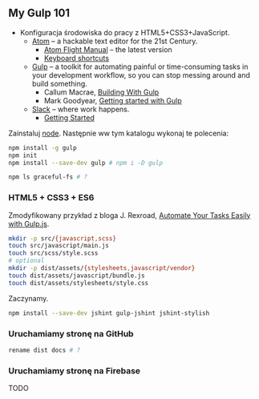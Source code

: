 ## My Gulp 101

- Konfiguracja środowiska do pracy z HTML5+CSS3+JavaScript.
  * [Atom](https://atom.io) – a hackable text editor for the 21st Century.
    - [Atom Flight Manual](https://atom.io/docs/latest/) – the latest version
    - [Keyboard shortcuts](https://github.com/nwinkler/atom-keyboard-shortcuts)
  * [Gulp](http://gulpjs.com) – a toolkit for automating painful or
    time-consuming tasks in your development workflow, so you can stop
    messing around and build something.
    - Callum Macrae, [Building With Gulp](https://www.smashingmagazine.com/2014/06/building-with-gulp/)
    - Mark Goodyear, [Getting started with Gulp](https://markgoodyear.com/2014/01/getting-started-with-gulp/)
  * [Slack](https://slack.com) – where work happens.
    - [Getting Started](https://get.slack.help/hc/en-us/categories/202622877-Slack-Guides)

Zainstaluj [node](https://nodejs.org/en/). Następnie ww tym katalogu wykonaj
te polecenia:

```sh
npm install -g gulp
npm init
npm install --save-dev gulp # npm i -D gulp

npm ls graceful-fs # ?
```

### HTML5 + CSS3 + ES6

Zmodyfikowany przykład z bloga J. Rexroad, [Automate Your Tasks Easily with Gulp.js](https://scotch.io/tutorials/automate-your-tasks-easily-with-gulp-js).

```sh
mkdir -p src/{javascript,scss}
touch src/javascript/main.js
touch src/scss/style.scss
# optional
mkdir -p dist/assets/{stylesheets,javascript/vendor}
touch dist/assets/javascript/bundle.js
touch dist/assets/stylesheets/style.css
```

Zaczynamy.

```sh
npm install --save-dev jshint gulp-jshint jshint-stylish
```



### Uruchamiamy stronę na GitHub

```sh
rename dist docs # ?
```


### Uruchamiamy stronę na Firebase

TODO
